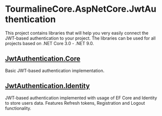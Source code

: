 # TourmalineCore.AspNetCore.JwtAuthentication

This project contains libraries that will help you very easily connect the JWT-based authentication to your project.
The libraries can be used for all projects based on .NET Core 3.0 - .NET 9.0.

## [JwtAuthentication.Core](https://github.com/TourmalineCore/TourmalineCore.AspNetCore.JwtAuthentication/tree/master/JwtAuthentication.Core)
Basic JWT-based authentication implementation.

## [JwtAuthentication.Identity](https://github.com/TourmalineCore/TourmalineCore.AspNetCore.JwtAuthentication/tree/master/JwtAuthentication.Identity)
JWT-based authentication implemented with usage of EF Core and Identity to store users data. Features Refresh tokens, Registration and Logout functionality.